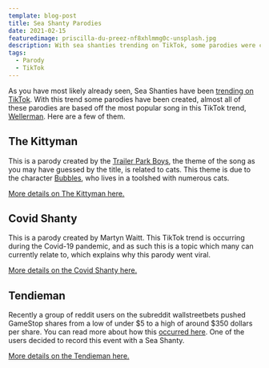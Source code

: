 ```yaml
---
template: blog-post
title: Sea Shanty Parodies
date: 2021-02-15
featuredimage: priscilla-du-preez-nf8xhlmmg0c-unsplash.jpg
description: With sea shanties trending on TikTok, some parodies were created
tags:
  - Parody
  - TikTok
---
```

As you have most likely already seen, Sea Shanties have been [trending on TikTok](https://www.songsoftheseas.com/sea-shanty-tiktokers/). With this trend some parodies have been created, almost all of these parodies are based off the most popular song in this TikTok trend, [Wellerman](https://www.songsoftheseas.com/wellerman-1/). Here are a few of them.

## The Kittyman

This is a parody created by the [Trailer Park Boys](https://en.wikipedia.org/wiki/Trailer_Park_Boys), the theme of the song as you may have guessed by the title, is related to cats. This theme is due to the character [Bubbles](https://en.wikipedia.org/wiki/Bubbles_(Trailer_Park_Boys)), who lives in a toolshed with numerous cats.

[More details on The Kittyman here.](https://www.songsoftheseas.com/the-kittyman-1/)

## Covid Shanty

This is a parody created by Martyn Waitt. This TikTok trend is occurring during the Covid-19 pandemic, and as such this is a topic which many can currently relate to, which explains why this parody went viral.

[More details on the Covid Shanty here.](https://www.songsoftheseas.com/covid-shanty-1/)

## Tendieman

Recently a group of reddit users on the subreddit wallstreetbets pushed GameStop shares from a low of under $5 to a high of around $350 dollars per share. You can read more about how this [occurred here](https://www.bloomberg.com/news/articles/2021-01-25/how-wallstreetbets-pushed-gamestop-shares-to-the-moon). One of the users decided to record this event with a Sea Shanty.

[More details on the Tendieman here.](https://www.songsoftheseas.com/tendieman-1/)